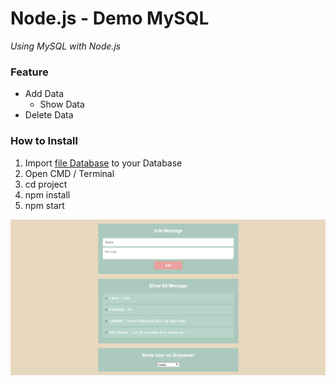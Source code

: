 # Node.js - Demo MySQL

*Using MySQL with Node.js*

### Feature
- Add Data
    - Show Data
- Delete Data

### How to Install
1. Import [file Database](https://github.com/iamblocksberg/node.js-demo_mysql/blob/master/_File%20Database/awesome_db.sql) to your Database
1. Open CMD / Terminal
1. cd project
1. npm install
1. npm start


![Screenshot](_Screenshot/Screenshot_8.png)

